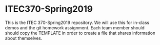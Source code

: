 # ITEC370-Spring2019

This is the ITEC 370-Spring2019 repository. We will use this for in-class demos and the git homework assignment.
Each team member should should copy the TEMPLATE in order to create a file that shares information about themselves.
